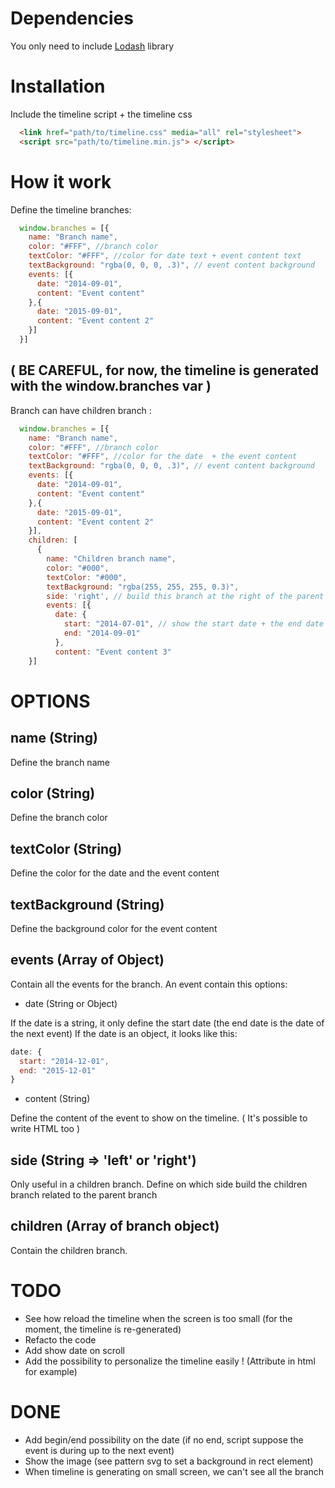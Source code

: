 # Dependencies

You only need to include [Lodash](http://lodash.com/) library

# Installation

Include the timeline script + the timeline css
```html
  <link href="path/to/timeline.css" media="all" rel="stylesheet">
  <script src="path/to/timeline.min.js"> </script>

```

# How it work

Define the timeline branches:

```js
  window.branches = [{
    name: "Branch name",
    color: "#FFF", //branch color
    textColor: "#FFF", //color for date text + event content text
    textBackground: "rgba(0, 0, 0, .3)", // event content background
    events: [{
      date: "2014-09-01", 
      content: "Event content"
    },{
      date: "2015-09-01", 
      content: "Event content 2"
    }]
  }]
```

## ( BE CAREFUL, for now, the timeline is generated with the window.branches var )

Branch can have children branch :

```js
  window.branches = [{
    name: "Branch name",
    color: "#FFF", //branch color
    textColor: "#FFF", //color for the date  + the event content 
    textBackground: "rgba(0, 0, 0, .3)", // event content background
    events: [{
      date: "2014-09-01", 
      content: "Event content"
    },{
      date: "2015-09-01", 
      content: "Event content 2"
    }],
    children: [
      {
        name: "Children branch name",
        color: "#000",
        textColor: "#000",
        textBackground: "rgba(255, 255, 255, 0.3)",
        side: 'right', // build this branch at the right of the parent branch
        events: [{
          date: { 
            start: "2014-07-01", // show the start date + the end date
            end: "2014-09-01"
          },
          content: "Event content 3" 
    }]
```

# OPTIONS

## name (String)

Define the branch name

## color (String)

Define the branch color

## textColor (String)

Define the color for the date and the event content

## textBackground (String)

Define the background color for the event content

## events (Array of Object)

Contain all the events for the branch.
An event contain this options:

- date (String or Object)

If the date is a string, it only define the start date (the end date is the date of the next event)
If the date is an object, it looks like this:

```js
date: {
  start: "2014-12-01",
  end: "2015-12-01"
}
```

- content (String)

Define the content of the event to show on the timeline. ( It's possible to write HTML too )

## side (String => 'left' or 'right')

Only useful in a children branch.
Define on which side build the children branch related to the parent branch

## children (Array of branch object)

Contain the children branch.





# TODO

- See how reload the timeline when the screen is too small (for the moment, the timeline is re-generated)
- Refacto the code
- Add show date on scroll
- Add the possibility to personalize the timeline easily ! (Attribute in html for example)


# DONE

- Add begin/end possibility on the date (if no end, script suppose the event is during up to the next event)
- Show the image (see pattern svg to set a background in rect element)
- When timeline is generating on small screen, we can't see all the branch
